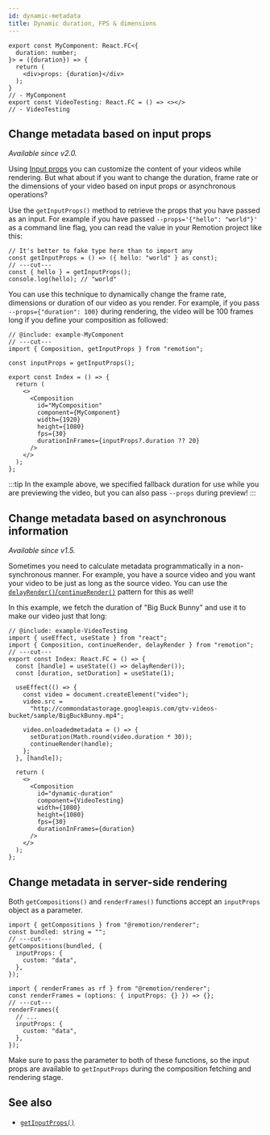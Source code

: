 ```yaml
---
id: dynamic-metadata
title: Dynamic duration, FPS & dimensions
---
```


```
export const MyComponent: React.FC<{
  duration: number;
}> = ({duration}) => {
  return (
    <div>props: {duration}</div>
  );
}
// - MyComponent
export const VideoTesting: React.FC = () => <></>
// - VideoTesting
```

## Change metadata based on input props

_Available since v2.0._

Using [Input props](/docs/parametrized-rendering) you can customize the content of your videos while rendering. But what about if you want to change the duration, frame rate or the dimensions of your video based on input props or asynchronous operations?

Use the `getInputProps()` method to retrieve the props that you have passed as an input.
For example if you have passed `--props='{"hello": "world"}'` as a command line flag, you can read the value in your Remotion project like this:

```tsx
// It's better to fake type here than to import any
const getInputProps = () => ({ hello: "world" } as const);
// ---cut---
const { hello } = getInputProps();
console.log(hello); // "world"
```

You can use this technique to dynamically change the frame rate, dimensions or duration of our video as you render. For example, if you pass `--props={"duration": 100}` during rendering, the video will be 100 frames long if you define your composition as followed:

```tsx
// @include: example-MyComponent
// ---cut---
import { Composition, getInputProps } from "remotion";

const inputProps = getInputProps();

export const Index = () => {
  return (
    <>
      <Composition
        id="MyComposition"
        component={MyComponent}
        width={1920}
        height={1080}
        fps={30}
        durationInFrames={inputProps?.duration ?? 20}
      />
    </>
  );
};
```

:::tip
In the example above, we specified fallback duration for use while you are previewing the video, but you can also pass `--props` during preview!
:::

## Change metadata based on asynchronous information

_Available since v1.5._

Sometimes you need to calculate metadata programmatically in a non-synchronous manner. For example, you have a source video and you want your video to be just as long as the source video. You can use the [`delayRender()`/`continueRender()`](/docs/data-fetching) pattern for this as well!

In this example, we fetch the duration of "Big Buck Bunny" and use it to make our video just that long:

```tsx
// @include: example-VideoTesting
import { useEffect, useState } from "react";
import { Composition, continueRender, delayRender } from "remotion";
// ---cut---
export const Index: React.FC = () => {
  const [handle] = useState(() => delayRender());
  const [duration, setDuration] = useState(1);

  useEffect(() => {
    const video = document.createElement("video");
    video.src =
      "http://commondatastorage.googleapis.com/gtv-videos-bucket/sample/BigBuckBunny.mp4";

    video.onloadedmetadata = () => {
      setDuration(Math.round(video.duration * 30));
      continueRender(handle);
    };
  }, [handle]);

  return (
    <>
      <Composition
        id="dynamic-duration"
        component={VideoTesting}
        width={1080}
        height={1080}
        fps={30}
        durationInFrames={duration}
      />
    </>
  );
};
```

## Change metadata in server-side rendering

Both `getCompositions()` and `renderFrames()` functions accept an `inputProps` object as a parameter.

```tsx
import { getCompositions } from "@remotion/renderer";
const bundled: string = "";
// ---cut---
getCompositions(bundled, {
  inputProps: {
    custom: "data",
  },
});
```

```tsx
import { renderFrames as rf } from "@remotion/renderer";
const renderFrames = (options: { inputProps: {} }) => {};
// ---cut---
renderFrames({
  // ...
  inputProps: {
    custom: "data",
  },
});
```

Make sure to pass the parameter to both of these functions, so the input props are available to `getInputProps` during the composition fetching and rendering stage.

## See also

- [`getInputProps()`](/docs/get-input-props)
